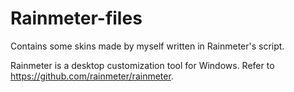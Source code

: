 # Rainmeter-files
Contains some skins made by myself written in Rainmeter's script.

Rainmeter is a desktop customization tool for Windows. Refer to https://github.com/rainmeter/rainmeter.
